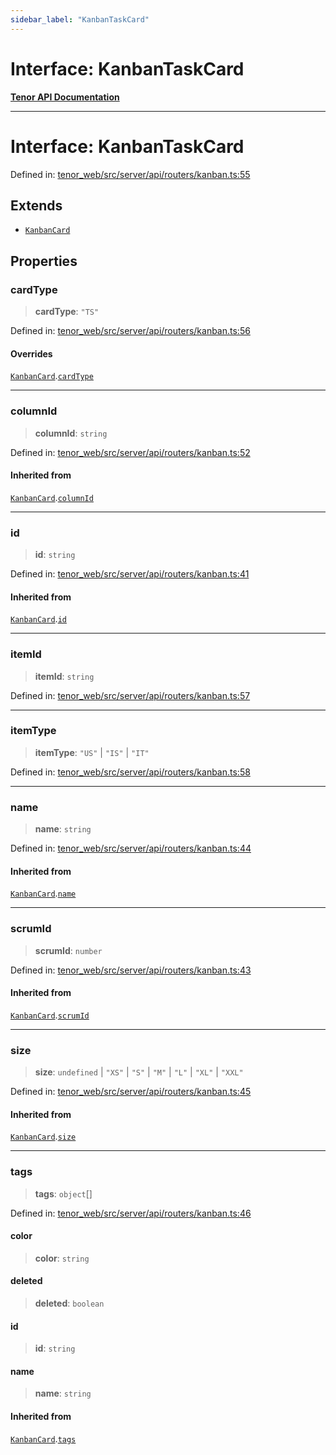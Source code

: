 ```yaml
---
sidebar_label: "KanbanTaskCard"
---
```


# Interface: KanbanTaskCard

[**Tenor API Documentation**](../../README.md)

***

# Interface: KanbanTaskCard

Defined in: [tenor\_web/src/server/api/routers/kanban.ts:55](https://github.com/Apantli/Tenor/blob/551fcec623199ab0ac9668d926e7d67c9012d18e/tenor_web/src/server/api/routers/kanban.ts#L55)

## Extends

- [`KanbanCard`](KanbanCard.md)

## Properties

### cardType

> **cardType**: `"TS"`

Defined in: [tenor\_web/src/server/api/routers/kanban.ts:56](https://github.com/Apantli/Tenor/blob/551fcec623199ab0ac9668d926e7d67c9012d18e/tenor_web/src/server/api/routers/kanban.ts#L56)

#### Overrides

[`KanbanCard`](KanbanCard.md).[`cardType`](KanbanCard.md#cardtype)

***

### columnId

> **columnId**: `string`

Defined in: [tenor\_web/src/server/api/routers/kanban.ts:52](https://github.com/Apantli/Tenor/blob/551fcec623199ab0ac9668d926e7d67c9012d18e/tenor_web/src/server/api/routers/kanban.ts#L52)

#### Inherited from

[`KanbanCard`](KanbanCard.md).[`columnId`](KanbanCard.md#columnid)

***

### id

> **id**: `string`

Defined in: [tenor\_web/src/server/api/routers/kanban.ts:41](https://github.com/Apantli/Tenor/blob/551fcec623199ab0ac9668d926e7d67c9012d18e/tenor_web/src/server/api/routers/kanban.ts#L41)

#### Inherited from

[`KanbanCard`](KanbanCard.md).[`id`](KanbanCard.md#id)

***

### itemId

> **itemId**: `string`

Defined in: [tenor\_web/src/server/api/routers/kanban.ts:57](https://github.com/Apantli/Tenor/blob/551fcec623199ab0ac9668d926e7d67c9012d18e/tenor_web/src/server/api/routers/kanban.ts#L57)

***

### itemType

> **itemType**: `"US"` \| `"IS"` \| `"IT"`

Defined in: [tenor\_web/src/server/api/routers/kanban.ts:58](https://github.com/Apantli/Tenor/blob/551fcec623199ab0ac9668d926e7d67c9012d18e/tenor_web/src/server/api/routers/kanban.ts#L58)

***

### name

> **name**: `string`

Defined in: [tenor\_web/src/server/api/routers/kanban.ts:44](https://github.com/Apantli/Tenor/blob/551fcec623199ab0ac9668d926e7d67c9012d18e/tenor_web/src/server/api/routers/kanban.ts#L44)

#### Inherited from

[`KanbanCard`](KanbanCard.md).[`name`](KanbanCard.md#name)

***

### scrumId

> **scrumId**: `number`

Defined in: [tenor\_web/src/server/api/routers/kanban.ts:43](https://github.com/Apantli/Tenor/blob/551fcec623199ab0ac9668d926e7d67c9012d18e/tenor_web/src/server/api/routers/kanban.ts#L43)

#### Inherited from

[`KanbanCard`](KanbanCard.md).[`scrumId`](KanbanCard.md#scrumid)

***

### size

> **size**: `undefined` \| `"XS"` \| `"S"` \| `"M"` \| `"L"` \| `"XL"` \| `"XXL"`

Defined in: [tenor\_web/src/server/api/routers/kanban.ts:45](https://github.com/Apantli/Tenor/blob/551fcec623199ab0ac9668d926e7d67c9012d18e/tenor_web/src/server/api/routers/kanban.ts#L45)

#### Inherited from

[`KanbanCard`](KanbanCard.md).[`size`](KanbanCard.md#size)

***

### tags

> **tags**: `object`[]

Defined in: [tenor\_web/src/server/api/routers/kanban.ts:46](https://github.com/Apantli/Tenor/blob/551fcec623199ab0ac9668d926e7d67c9012d18e/tenor_web/src/server/api/routers/kanban.ts#L46)

#### color

> **color**: `string`

#### deleted

> **deleted**: `boolean`

#### id

> **id**: `string`

#### name

> **name**: `string`

#### Inherited from

[`KanbanCard`](KanbanCard.md).[`tags`](KanbanCard.md#tags)
